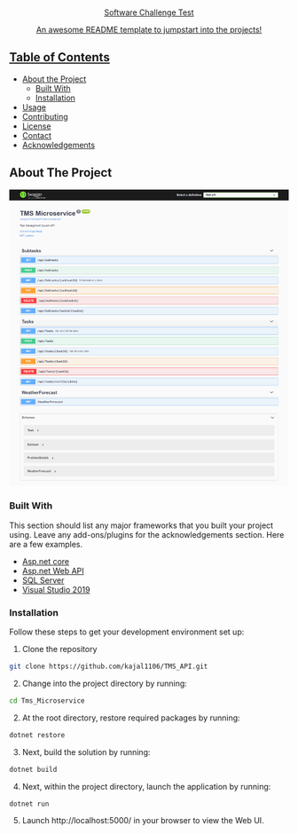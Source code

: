 
<!-- PROJECT LOGO -->
<br />
<p align="center">
  <a href="https://github.com/kajal1106>
    ![Test Image 3](https://github.com/kajal1106/TMS_API/blob/master/TMS_Microservice/images/logo.png)
  </a>

  <h3 align="center">Software Challenge Test</h3>

  <p align="center">
    An awesome README template to jumpstart into the projects!
    <br />
</p>
</p>


<!-- TABLE OF CONTENTS -->
## Table of Contents

* [About the Project](#about-the-project)
  * [Built With](#built-with)
  * [Installation](#installation)
* [Usage](#usage)
* [Contributing](#contributing)
* [License](#license)
* [Contact](#contact)
* [Acknowledgements](#acknowledgements)


<!-- ABOUT THE PROJECT -->
## About The Project
![Test Image 4](https://github.com/kajal1106/TMS_API/blob/master/TMS_Microservice/images/screenshot.png)

### Built With
This section should list any major frameworks that you built your project using. Leave any add-ons/plugins for the acknowledgements section. Here are a few examples.
* [Asp.net core](https://dotnet.microsoft.com/learn/aspnet/what-is-aspnet-core)
* [Asp.net Web API](https://dotnet.microsoft.com/apps/aspnet/apis)
* [SQL Server](https://jquery.com)
* [Visual Studio 2019]()

### Installation

Follow these steps to get your development environment set up:
1. Clone the repository
```sh
git clone https://github.com/kajal1106/TMS_API.git
```
2. Change into the project directory by running:
```sh
cd Tms_Microservice
```
2. At the root directory, restore required packages by running:
```csharp
dotnet restore
```
3. Next, build the solution by running:
```csharp
dotnet build
```
4. Next, within the project directory, launch the application by running:
```csharp
dotnet run
```
5. Launch http://localhost:5000/ in your browser to view the Web UI.

